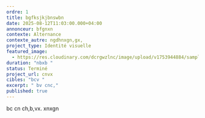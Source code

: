 ```yaml
---
ordre: 1
title: bgfksjkjbnswbn
date: 2025-08-12T11:03:00.000+04:00
annonceur: bfgnxn
contexte: Alternance
contexte_autre: ngdhnxgn,gx,
project_type: Identité visuelle
featured_image:
  - https://res.cloudinary.com/dcrgwzlnc/image/upload/v1753944884/sample.jpg
duration: "nbxb "
status: Terminé
project_url: cnvx
cibles: "bcv "
excerpt: " bv cnc,"
published: true
---
```

bc cn ch,b,vx.  xnxgn
